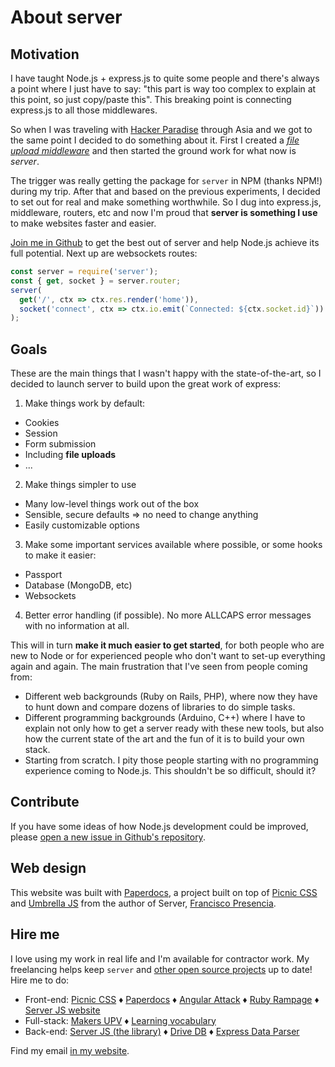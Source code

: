 # About server

## Motivation

I have taught Node.js + express.js to quite some people and there's always a point where I just have to say: "this part is way too complex to explain at this point, so just copy/paste this". This breaking point is connecting express.js to all those middlewares.

So when I was traveling with [Hacker Paradise](http://www.hackerparadise.org/) through Asia and we got to the same point I decided to do something about it. First I created a [*file upload middleware*](https://github.com/franciscop/express-data-parser) and then started the ground work for what now is *server*.

The trigger was really getting the package for `server` in NPM (thanks NPM!) during my trip. After that and based on the previous experiments, I decided to set out for real and make something worthwhile. So I dug into express.js, middleware, routers, etc and now I'm proud that **server is something I use** to make websites faster and easier.

[Join me in Github](https://github.com/franciscop/server) to get the best out of server and help Node.js achieve its full potential. Next up are websockets routes:

```js
const server = require('server');
const { get, socket } = server.router;
server(
  get('/', ctx => ctx.res.render('home')),
  socket('connect', ctx => ctx.io.emit(`Connected: ${ctx.socket.id}`))
);
```



## Goals

These are the main things that I wasn't happy with the state-of-the-art, so I decided to launch server to build upon the great work of express:

1. Make things work by default:
  - Cookies
  - Session
  - Form submission
  - Including **file uploads**
  - ...

2. Make things simpler to use
  - Many low-level things work out of the box
  - Sensible, secure defaults => no need to change anything
  - Easily customizable options

3. Make some important services available where possible, or some hooks to make it easier:
  - Passport
  - Database (MongoDB, etc)
  - Websockets

4. Better error handling (if possible). No more ALLCAPS error messages with no information at all.


This will in turn **make it much easier to get started**, for both people who are new to Node or for experienced people who don't want to set-up everything again and again. The main frustration that I've seen from people coming from:

- Different web backgrounds (Ruby on Rails, PHP), where now they have to hunt down and compare dozens of libraries to do simple tasks.
- Different programming backgrounds (Arduino, C++) where I have to explain not only how to get a server ready with these new tools, but also how the current state of the art and the fun of it is to build your own stack.
- Starting from scratch. I pity those people starting with no programming experience coming to Node.js. This shouldn't be so difficult, should it?


## Contribute

If you have some ideas of how Node.js development could be improved, please [open a new issue in Github's repository](github.com/franciscop/server/issues).



## Web design

This website was built with [Paperdocs](http://francisco.io/paperdocs/), a project built on top of [Picnic CSS](http://picnicss.com/) and [Umbrella JS](http://umbrellajs.com/) from the author of Server, [Francisco Presencia](http://francisco.io/).


## Hire me

I love using my work in real life and I'm available for contractor work. My freelancing helps keep `server` and [other open source projects](https://github.com/franciscop/) up to date! Hire me to do:

- Front-end: [Picnic CSS](http://picnicss.com/) ♦ [Paperdocs](http://francisco.io/paperdocs) ♦ [Angular Attack](http://angularattack.com/) ♦ [Ruby Rampage](https://www.rubyrampage.com/) ♦ [Server JS website](https://serverjs.io/)
- Full-stack: [Makers UPV](https://makersupv.com/) ♦ [Learning vocabulary](http://anchor.science/)
- Back-end: [Server JS (the library)](http://serverjs.io/) ♦ [Drive DB](https://github.com/franciscop/drive-db) ♦  [Express Data Parser](https://github.com/franciscop/express-data-parser)

Find my email [in my website](http://francisco.io/).

